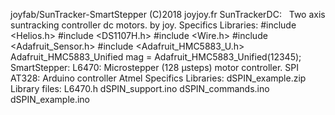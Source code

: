 joyfab/SunTracker-SmartStepper (C)2018 joyjoy.fr
SunTrackerDC:  
Two axis suntracking controller dc motors. by joy.
Specifics Libraries:
#include <Helios.h>
#include <DS1107H.h>
#include <Wire.h> 
#include <Adafruit_Sensor.h>
#include <Adafruit_HMC5883_U.h>
Adafruit_HMC5883_Unified mag = Adafruit_HMC5883_Unified(12345);
SmartStepper:
L6470: Microstepper (128 µsteps) motor controller. SPI 
AT328: Arduino controller Atmel 
Specifics Libraries:
dSPIN_example.zip Library files:
L6470.h
dSPIN_support.ino
dSPIN_commands.ino
dSPIN_example.ino

